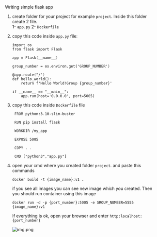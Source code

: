 Writing simple flask app

1. create folder for your project for example ``project``. Inside this folder create 2 file.  
   1- ``app.py`` 2- ``Dockerfile``
2. copy this code inside ``app.py`` file:
    ```
    import os
    from flask import Flask

    app = Flask(__name__)

    group_number = os.environ.get('GROUP_NUMBER')
        
    @app.route("/")
    def hello_world():
        return f'Hello World!Group {group_number}'

    if __name__ == "__main__":
        app.run(host='0.0.0.0', port=5005)

   ``` 
3. copy this code inside ``Dockerfile`` file
    ```
     FROM python:3.10-slim-buster

     RUN pip install flask
     
     WORKDIR /my_app
     
     EXPOSE 5005
     
     COPY . .
     
     CMD ["python3","app.py"]
   ```
4. open your cmd where you created folder ``project``. and paste this commands 
    ```
    docker build -t {image_name}:v1 .
   ```
   if you see all images you can see new image which you created. Then you should run container using this image
    ```
   docker run -d -p {port_number}:5005 -e GROUP_NUMBER=5555 
   {image_name}:v1
   ```
   If everything is ok, open your browser and enter ``http:localhost:{port_number}``
    
    ![img.png](img.png)
   
